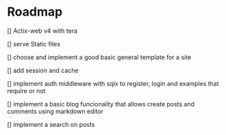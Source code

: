 # Roadmap

[] Actix-web v4 with tera

[] serve Static files

[] choose and implement a good basic general template for a site

[] add session and cache

[] implement auth middleware with sqlx to register, login and examples that require or not

[] implement a basic blog funcionality that allows create posts and comments using markdown editor

[] implement a search on posts


